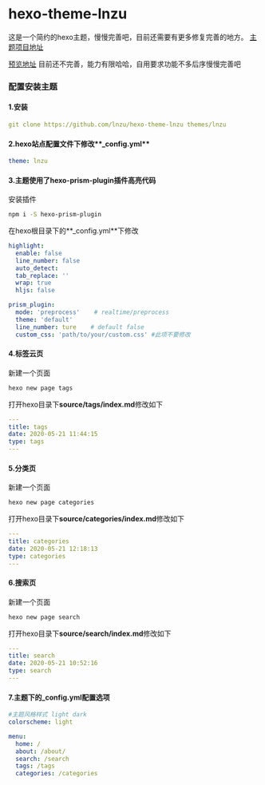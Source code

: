 # hexo-theme-lnzu
这是一个简约的hexo主题，慢慢完善吧，目前还需要有更多修复完善的地方。
[主题项目地址](https://github.com/lnzu/hexo-theme-lnzu)


[预览地址](https://lnzu.github.io)
目前还不完善，能力有限哈哈，自用要求功能不多后序慢慢完善吧
### 配置安装主题

#### 1.安装
```yaml
git clone https://github.com/lnzu/hexo-theme-lnzu themes/lnzu
```

#### 2.hexo站点配置文件下修改**_config.yml**
```yaml
theme: lnzu
```

#### 3.主题使用了**hexo-prism-plugin**插件高亮代码
安装插件
```bash
npm i -S hexo-prism-plugin
```
在hexo根目录下的**_config.yml**下修改
```yaml
highlight:
  enable: false
  line_number: false
  auto_detect: 
  tab_replace: ''
  wrap: true
  hljs: false

prism_plugin:
  mode: 'preprocess'    # realtime/preprocess
  theme: 'default'
  line_number: ture    # default false
  custom_css: 'path/to/your/custom.css' #此项不要修改
```

#### 4.标签云页
新建一个页面
```bash
hexo new page tags
```
打开hexo目录下**source/tags/index.md**修改如下
```yaml
---
title: tags
date: 2020-05-21 11:44:15
type: tags
---
```

#### 5.分类页
新建一个页面
```bash
hexo new page categories
```
打开hexo目录下**source/categories/index.md**修改如下
```yaml
---
title: categories
date: 2020-05-21 12:18:13
type: categories
---
```

#### 6.搜索页
新建一个页面
```bash
hexo new page search
```
打开hexo目录下**source/search/index.md**修改如下
```yaml
---
title: search
date: 2020-05-21 10:52:16
type: search
---
```

#### 7.主题下的_config.yml配置选项
```yaml
#主题风格样式 light dark
colorscheme: light

menu:
  home: /
  about: /about/
  search: /search
  tags: /tags
  categories: /categories
```







